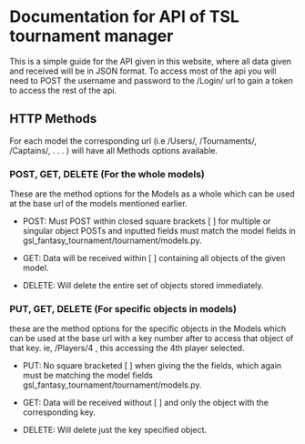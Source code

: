 # Documentation for API of TSL tournament manager

This is a simple guide for the API given in this website, where all data given and received will be in JSON format. To access most of the api you will need to POST the username and password to the /Login/ url to gain a token to access the rest of the api.


## HTTP Methods

For each model the corresponding url (i.e /Users/, /Tournaments/, /Captains/, . . . ) will have all Methods options available.

### POST, GET, DELETE (For the whole models)
  These are the method options for the Models as a whole which can be used at the base url of the models mentioned earlier. 

  * POST: Must POST within closed square brackets [ ] for multiple or singular object POSTs and inputted fields must match the model fields in gsl_fantasy_tournament/tournament/models.py.

  * GET: Data will be received within [ ] containing all objects of the given model.

  * DELETE: Will delete the entire set of objects stored immediately.
    
### PUT, GET, DELETE (For specific objects in models)
  these are the method options for the specific objects in the Models which can be used at the base url with a key number after to access that object of that key. ie, /Players/4 , this accessing the 4th player selected.

  * PUT: No square bracketed [ ] when giving the the fields, which again must be matching the model fields gsl_fantasy_tournament/tournament/models.py.

  * GET: Data will be received without [ ] and only the object with the corresponding key.

  * DELETE: Will delete just the key specified object.



